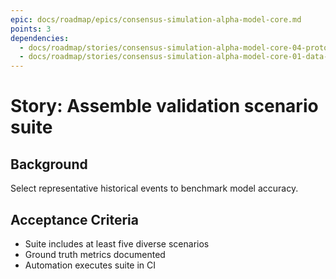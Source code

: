 ```yaml
---
epic: docs/roadmap/epics/consensus-simulation-alpha-model-core.md
points: 3
dependencies:
  - docs/roadmap/stories/consensus-simulation-alpha-model-core-04-prototype-model.md
  - docs/roadmap/stories/consensus-simulation-alpha-model-core-01-data-audit.md
---
```

# Story: Assemble validation scenario suite

## Background
Select representative historical events to benchmark model accuracy.

## Acceptance Criteria
- Suite includes at least five diverse scenarios
- Ground truth metrics documented
- Automation executes suite in CI
